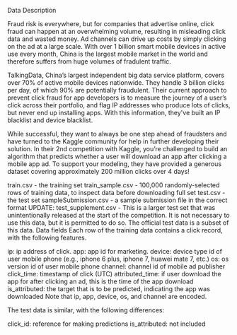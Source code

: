 Data Description

Fraud risk is everywhere, but for companies that advertise online, click fraud can happen at an overwhelming volume, resulting in misleading click data and wasted money. Ad channels can drive up costs by simply clicking on the ad at a large scale. With over 1 billion smart mobile devices in active use every month, China is the largest
mobile market in the world and therefore suffers from huge volumes of fradulent traffic.

TalkingData, China’s largest independent big data service platform, covers over 70% of active mobile devices nationwide. They handle 3 billion clicks per day, of which 90% are potentially fraudulent. Their current approach to prevent click fraud for app developers is to measure the journey of a user’s click across their portfolio, and flag IP addresses who produce lots of clicks, but never end up installing apps. With this information, they've built an IP blacklist and device blacklist.

While successful, they want to always be one step ahead of fraudsters and have turned to the Kaggle community for help in further developing their solution. In their 2nd competition with Kaggle, you’re challenged to build an algorithm that predicts whether a user will download an app after clicking a mobile app ad. To support your modeling, they have provided a generous dataset covering approximately 200 million clicks over 4 days!

train.csv - the training set
train_sample.csv - 100,000 randomly-selected rows of training data, to inspect data before downloading full set
test.csv - the test set
sampleSubmission.csv - a sample submission file in the correct format
UPDATE: test_supplement.csv - This is a larger test set that was unintentionally released at the start of the competition. It is not necessary to use this data, but it is permitted to do so. The official test data is a subset of this data.
Data fields
Each row of the training data contains a click record, with the following features.

ip: ip address of click.
app: app id for marketing.
device: device type id of user mobile phone (e.g., iphone 6 plus, iphone 7, huawei mate 7, etc.)
os: os version id of user mobile phone
channel: channel id of mobile ad publisher
click_time: timestamp of click (UTC)
attributed_time: if user download the app for after clicking an ad, this is the time of the app download
is_attributed: the target that is to be predicted, indicating the app was downloaded
Note that ip, app, device, os, and channel are encoded.

The test data is similar, with the following differences:

click_id: reference for making predictions
is_attributed: not included
